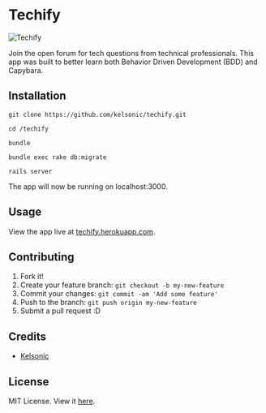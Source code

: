 # Techify

![Techify](https://github.com/kelsonic/techify/blob/master/app/assets/images/readme-image.jpg)

Join the open forum for tech questions from technical professionals. This app was built to better learn both Behavior Driven Development (BDD) and Capybara.

## Installation

```
git clone https://github.com/kelsonic/techify.git

cd /techify

bundle

bundle exec rake db:migrate

rails server
```

The app will now be running on localhost:3000.

## Usage

View the app live at [techify.herokuapp.com](http://techify.herokuapp.com/).

## Contributing

1. Fork it!
2. Create your feature branch: `git checkout -b my-new-feature`
3. Commit your changes: `git commit -am 'Add some feature'`
4. Push to the branch: `git push origin my-new-feature`
5. Submit a pull request :D

## Credits

* [Kelsonic](https://github.com/kelsonic)

## License

MIT License. View it [here](https://github.com/kelsonic/techify/blob/master/LICENSE).